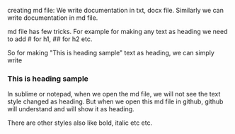 creating md file:
We write documentation in txt, docx file. 
Similarly we can write documentation in md file.

md file has few tricks. For example for making any text as heading we need to add # for h1, ## for h2 etc.

So for making "This is heading sample" text as heading, we can simply write 
### This is heading sample

In sublime or notepad, when we open the md file, we will not see the text style changed as heading. But when we open this md file in github, github will understand and will show it as heading.

There are other styles also like bold, italic etc etc.
